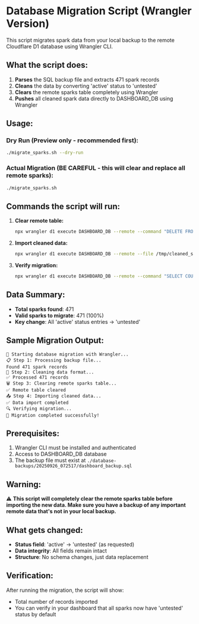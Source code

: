 # Database Migration Script (Wrangler Version)

This script migrates spark data from your local backup to the remote Cloudflare D1 database using Wrangler CLI.

## What the script does:

1. **Parses** the SQL backup file and extracts 471 spark records
2. **Cleans** the data by converting 'active' status to 'untested'
3. **Clears** the remote sparks table completely using Wrangler
4. **Pushes** all cleaned spark data directly to DASHBOARD_DB using Wrangler

## Usage:

### Dry Run (Preview only - recommended first):
```bash
./migrate_sparks.sh --dry-run
```

### Actual Migration (BE CAREFUL - this will clear and replace all remote sparks):
```bash
./migrate_sparks.sh
```

## Commands the script will run:

1. **Clear remote table:**
   ```bash
   npx wrangler d1 execute DASHBOARD_DB --remote --command "DELETE FROM sparks;"
   ```

2. **Import cleaned data:**
   ```bash
   npx wrangler d1 execute DASHBOARD_DB --remote --file /tmp/cleaned_sparks.sql
   ```

3. **Verify migration:**
   ```bash
   npx wrangler d1 execute DASHBOARD_DB --remote --command "SELECT COUNT(*) as total_sparks FROM sparks;"
   ```

## Data Summary:

- **Total sparks found**: 471
- **Valid sparks to migrate**: 471 (100%)
- **Key change**: All 'active' status entries → 'untested'

## Sample Migration Output:
```
🚀 Starting database migration with Wrangler...
📋 Step 1: Processing backup file...
Found 471 spark records
🧹 Step 2: Cleaning data format...
✅ Processed 471 records
🗑️ Step 3: Clearing remote sparks table...
✅ Remote table cleared
📤 Step 4: Importing cleaned data...
✅ Data import completed
🔍 Verifying migration...
🎉 Migration completed successfully!
```

## Prerequisites:

1. Wrangler CLI must be installed and authenticated
2. Access to DASHBOARD_DB database
3. The backup file must exist at `./database-backups/20250926_072517/dashboard_backup.sql`

## Warning:

⚠️ **This script will completely clear the remote sparks table before importing the new data. Make sure you have a backup of any important remote data that's not in your local backup.**

## What gets changed:

- **Status field**: 'active' → 'untested' (as requested)
- **Data integrity**: All fields remain intact
- **Structure**: No schema changes, just data replacement

## Verification:

After running the migration, the script will show:
- Total number of records imported
- You can verify in your dashboard that all sparks now have 'untested' status by default
